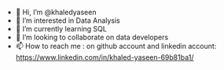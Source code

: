 - 👋 Hi, I’m @khaledyaseen
- 👀 I’m interested in Data Analysis
- 🌱 I’m currently learning SQL
- 💞️ I’m looking to collaborate on data developers
- 📫 How to reach me : on github account and linkedin account: https://www.linkedin.com/in/khaled-yaseen-69b81ba1/

<!---
khaledyaseen272/khaledyaseen272 is a ✨ special ✨ repository because its `README.md` (this file) appears on your GitHub profile.
You can click the Preview link to take a look at your changes.
--->
